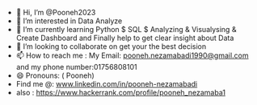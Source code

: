 - 👋 Hi, I’m @Pooneh2023
- 👀 I’m interested in Data Analyze
- 🌱 I’m currently learning Python $ SQL $ Analyzing & Visualysing & Create Dashboard and Finally help to get clear insight about Data
- 💞️ I’m looking to collaborate on get your the best decision 
- 📫 How to reach me : My Email: pooneh.nezamabadi1990@gmail.com and my phone number:01756808101
- 😄 Pronouns: ( Pooneh)
- Find me @: www.linkedin.com/in/pooneh-nezamabadi
- also : https://www.hackerrank.com/profile/pooneh_nezamaba1

<!---
Pooneh2023/Pooneh2023 is a ✨ special ✨ repository because its `README.md` (this file) appears on your GitHub profile.
You can click the Preview link to take a look at your changes.
--->
